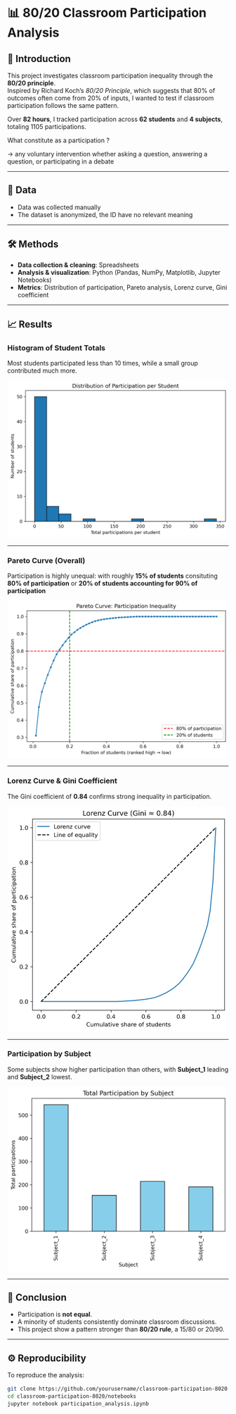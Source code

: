 # 📊 80/20 Classroom Participation Analysis  

## 📌 Introduction  
This project investigates classroom participation inequality through the **80/20 principle**.  
Inspired by Richard Koch’s *80/20 Principle*, which suggests that 80% of outcomes often come from 20% of inputs, I wanted to test if classroom participation follows the same pattern.  

Over **82 hours**, I tracked participation across **62 students** and **4 subjects**, totaling 1105 participations.

What constitute as a participation ?

-> any voluntary intervention whether asking a question, answering a question, or participating in a debate

---

## 📂 Data  
- Data was collected manually  
- The dataset is anonymized, the ID have no relevant meaning

---

## 🛠️ Methods  
- **Data collection & cleaning**: Spreadsheets
- **Analysis & visualization**: Python (Pandas, NumPy, Matplotlib, Jupyter Notebooks)  
- **Metrics**: Distribution of participation, Pareto analysis, Lorenz curve, Gini coefficient  

---

## 📈 Results  

### Histogram of Student Totals  
Most students participated less than 10 times, while a small group contributed much more.  

![Histogram](graphs/histogram_student_totals.png)  

---

### Pareto Curve (Overall)  
Participation is highly unequal: with roughly **15% of students** consituting **80% of participation**  or **20% of students accounting for 90% of participation**

![Pareto](graphs/pareto_curve.png)  

---

### Lorenz Curve & Gini Coefficient  
The Gini coefficient of **0.84** confirms strong inequality in participation.  

![Lorenz](graphs/lorenz_curve.png)  

---

### Participation by Subject  
Some subjects show higher participation than others, with **Subject_1** leading and **Subject_2** lowest.  

![Bar Chart](graphs/total_by_subject.png)  

---

## 📝 Conclusion  
- Participation is **not equal**.  
- A minority of students consistently dominate classroom discussions.  
- This project show a pattern stronger than **80/20 rule**, a 15/80 or 20/90.  

---

## ⚙️ Reproducibility  
To reproduce the analysis:  

```bash
git clone https://github.com/yourusername/classroom-participation-8020.git
cd classroom-participation-8020/notebooks
jupyter notebook participation_analysis.ipynb
